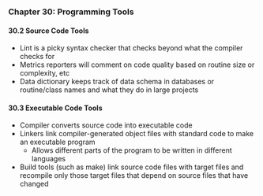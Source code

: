 ### Chapter 30: Programming Tools

#### 30.2 Source Code Tools
* Lint is a picky syntax checker that checks beyond what the compiler checks for
* Metrics reporters will comment on code quality based on routine size or complexity, etc
* Data dictionary keeps track of data schema in databases or routine/class names and what they do in large projects

#### 30.3 Executable Code Tools
* Compiler converts source code into executable code
* Linkers link compiler-generated object files with standard code to make an executable program
  * Allows different parts of the program to be written in different languages
* Build tools (such as make) link source code files with target files and recompile only those target files that depend on source files that have changed
